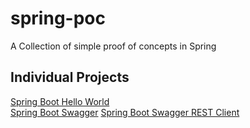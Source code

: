 # spring-poc

A Collection of simple proof of concepts in Spring	

## Individual Projects

[Spring Boot Hello World](https://github.com/codeWriter9/spring-poc/tree/master/hello-world)  
[Spring Boot Swagger](https://github.com/codeWriter9/spring-poc/tree/master/swagger-spring-boot)
[Spring Boot Swagger REST Client](https://github.com/codeWriter9/spring-poc/tree/master/swagger-rest-client)